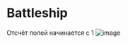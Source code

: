 # Battleship
Отсчёт полей начинается с 1
![image](https://user-images.githubusercontent.com/74274223/218207305-04107e87-bee9-4140-94c5-1a32d26d2833.png)
